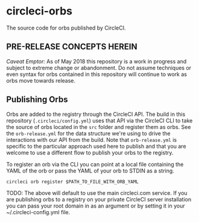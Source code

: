 # circleci-orbs
The source code for orbs published by CircleCI.

## PRE-RELEASE CONCEPTS HEREIN
_Caveat Emptor:_ As of May 2018 this repository is a work in progress and subject to extreme change or abandonment. Do not assume techniques or even syntax for orbs contained in this repository will continue to work as orbs move towards release.

## Publishing Orbs
Orbs are added to the registry through the CircleCI API. The build in this repository (`.circleci/config.yml`) uses that API via the CircleCI CLI to take the source of orbs located in the `src` folder and register them as orbs. See the `orb-release.yml` for the data structure we're using to drive the interactions with our API from the build. Note that `orb-release.yml` is specific to the particular approach used here to publish and that you are welcome to use a different flow to publish your orbs to the registry. 

To register an orb via the CLI you can point at a local file containing the YAML of the orb or pass the YAML of your orb to STDIN as a string.

`circleci orb register $PATH_TO_FILE_WITH_ORB_YAML` 

TODO: The above will default to use the main circleci.com service. If you are publishing orbs to a registry on your private CircleCI server installation you can pass your root domain in as an argument or by setting it in your ~/.circleci-config.yml file.